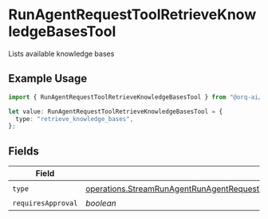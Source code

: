 # RunAgentRequestToolRetrieveKnowledgeBasesTool

Lists available knowledge bases

## Example Usage

```typescript
import { RunAgentRequestToolRetrieveKnowledgeBasesTool } from "@orq-ai/node/models/operations";

let value: RunAgentRequestToolRetrieveKnowledgeBasesTool = {
  type: "retrieve_knowledge_bases",
};
```

## Fields

| Field                                                                                                                                                                                            | Type                                                                                                                                                                                             | Required                                                                                                                                                                                         | Description                                                                                                                                                                                      |
| ------------------------------------------------------------------------------------------------------------------------------------------------------------------------------------------------ | ------------------------------------------------------------------------------------------------------------------------------------------------------------------------------------------------ | ------------------------------------------------------------------------------------------------------------------------------------------------------------------------------------------------ | ------------------------------------------------------------------------------------------------------------------------------------------------------------------------------------------------ |
| `type`                                                                                                                                                                                           | [operations.StreamRunAgentRunAgentRequestToolAgentsRequestRequestBodySettingsTools9Type](../../models/operations/streamrunagentrunagentrequesttoolagentsrequestrequestbodysettingstools9type.md) | :heavy_check_mark:                                                                                                                                                                               | N/A                                                                                                                                                                                              |
| `requiresApproval`                                                                                                                                                                               | *boolean*                                                                                                                                                                                        | :heavy_minus_sign:                                                                                                                                                                               | N/A                                                                                                                                                                                              |